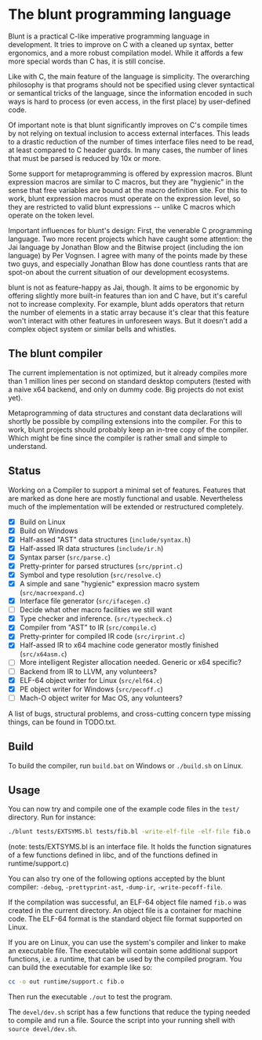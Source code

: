The blunt programming language
==============================

Blunt is a practical C-like imperative programming language in development.  It
tries to improve on C with a cleaned up syntax, better ergonomics, and a more
robust compilation model. While it affords a few more special words than C has,
it is still concise.

Like with C, the main feature of the language is simplicity. The overarching
philosophy is that programs should not be specified using clever syntactical or
semantical tricks of the language, since the information encoded in such ways
is hard to process (or even access, in the first place) by user-defined code.

Of important note is that blunt significantly improves on C's compile times by
not relying on textual inclusion to access external interfaces. This leads to a
drastic reduction of the number of times interface files need to be read, at
least compared to C header guards. In many cases, the number of lines that must
be parsed is reduced by 10x or more.

Some support for metaprogramming is offered by expression macros. Blunt
expression macros are similar to C macros, but they are "hygienic" in the sense
that free variables are bound at the macro definition site. For this to work,
blunt expression macros must operate on the expression level, so they are
restricted to valid blunt expressions -- unlike C macros which operate on the
token level.

Important influences for blunt's design: First, the venerable C programming
language. Two more recent projects which have caught some attention: the Jai
language by Jonathan Blow and the Bitwise project (including the ion language)
by Per Vognsen. I agree with many of the points made by these two guys, and
especially Jonathan Blow has done countless rants that are spot-on about the
current situation of our development ecosystems.

blunt is not as feature-happy as Jai, though. It aims to be ergonomic by
offering slightly more built-in features than ion and C have, but it's careful
not to increase complexity. For example, blunt adds operators that return the
number of elements in a static array because it's clear that this feature won't
interact with other features in unforeseen ways. But it doesn't add a complex
object system or similar bells and whistles.


The blunt compiler
------------------

The current implementation is not optimized, but it already compiles more than
1 million lines per second on standard desktop computers (tested with a naive
x64 backend, and only on dummy code. Big projects do not exist yet).

Metaprogramming of data structures and constant data declarations will shortly
be possible by compiling extensions into the compiler. For this to work, blunt
projects should probably keep an in-tree copy of the compiler. Which might be
fine since the compiler is rather small and simple to understand.

Status
------

Working on a Compiler to support a minimal set of features. Features that are
marked as done here are mostly functional and usable. Nevertheless much of the
implementation will be extended or restructured completely.

- [x] Build on Linux
- [x] Build on Windows
- [x] Half-assed "AST" data structures (`include/syntax.h`)
- [x] Half-assed IR data structures (`include/ir.h`)
- [x] Syntax parser (`src/parse.c`)
- [x] Pretty-printer for parsed structures (`src/pprint.c`)
- [x] Symbol and type resolution (`src/resolve.c`)
- [x] A simple and sane "hygienic" expression macro system (`src/macroexpand.c`)
- [x] Interface file generator (`src/ifacegen.c`)
- [ ] Decide what other macro facilities we still want
- [x] Type checker and inference. (`src/typecheck.c`)
- [x] Compiler from "AST" to IR (`src/compile.c`)
- [x] Pretty-printer for compiled IR code (`src/irprint.c`)
- [x] Half-assed IR to x64 machine code generator mostly finished (`src/x64asm.c`)
- [ ] More intelligent Register allocation needed. Generic or x64 specific?
- [ ] Backend from IR to LLVM, any volunteers?
- [x] ELF-64 object writer for Linux (`src/elf64.c`)
- [x] PE object writer for Windows (`src/pecoff.c`)
- [ ] Mach-O object writer for Mac OS, any volunteers?

A list of bugs, structural problems, and cross-cutting concern type missing
things, can be found in TODO.txt.

Build
-----

To build the compiler, run `build.bat` on Windows or `./build.sh` on Linux.

Usage
-----

You can now try and compile one of the example code files in the `test/`
directory. Run for instance:

```sh
./blunt tests/EXTSYMS.bl tests/fib.bl -write-elf-file -elf-file fib.o
```

(note: tests/EXTSYMS.bl is an interface file. It holds the function signatures
of a few functions defined in libc, and of the functions defined in
runtime/support.c)

You can also try one of the following options accepted by the blunt compiler:
`-debug`, `-prettyprint-ast`, `-dump-ir`, `-write-pecoff-file`.

If the compilation was successful, an ELF-64 object file named `fib.o` was
created in the current directory. An object file is a container for machine
code. The ELF-64 format is the standard object file format supported on Linux.

If you are on Linux, you can use the system's compiler and linker to make an
executable file. The executable will contain some additional support functions,
i.e. a runtime, that can be used by the compiled program. You can build the
executable for example like so:

```sh
cc -o out runtime/support.c fib.o
```

Then run the executable `./out` to test the program.

The `devel/dev.sh` script has a few functions that reduce the typing needed to
compile and run a file. Source the script into your running shell with `source
devel/dev.sh`.
